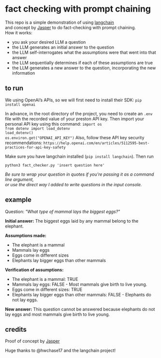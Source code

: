 # fact checking with prompt chaining

This repo is a simple demonstration of using [langchain](https://github.com/hwchase17/langchain) \
and concept by [Jasper](https://twitter.com/0xjasper) to do fact-checking with prompt chaining. \
How it works:
- you ask your desired LLM a question
- the LLM generates an initial answer to the question
- the LLM self-interrogates what the assumptions were that went into that answer
- the LLM sequentially determines if each of these assumptions are true
- the LLM generates a new answer to the question, incorporating the new information

## to run
We using OpenAI’s APIs, so we will first need to install their SDK:
`pip install openai`

In advance, in the root directory of the project, you need to create an `.env` \
file with the recorded value of your preston API key.
Then import your personal API key using this command:
`import os`\
`from dotenv import load_dotenv`\
`load_dotenv()`\
`os.environ.get("OPENAI_API_KEY")`
Also, follow these API key security recommendations:
`https://help.openai.com/en/articles/5112595-best-practices-for-api-key-safety`

Make sure you have langchain installed (`pip install langchain`). Then run

`python3 fact_checker.py 'insert question here'`

*Be sure to wrap your question in quotes if you're passing it as a command line argument,\
or use the direct way I added to write questions in the input console.*

## example

Question: *"What type of mammal lays the biggest eggs?"*


**Initial answer:**
The biggest eggs laid by any mammal belong to the elephant.

**Assumptions made:**
- The elephant is a mammal 
- Mammals lay eggs 
- Eggs come in different sizes 
- Elephants lay bigger eggs than other mammals

**Verification of assumptions:**
- The elephant is a mammal: TRUE 
- Mammals lay eggs: FALSE - Most mammals give birth to live young.
- Eggs come in different sizes: TRUE 
- Elephants lay bigger eggs than other mammals: FALSE - Elephants do not lay eggs.

**New answer:**
This question cannot be answered because elephants do not lay eggs and most mammals give birth to live young.

## credits
Proof of concept by [Jasper](https://twitter.com/0xjasper)

Huge thanks to @hwchase17 and the langchain project!
